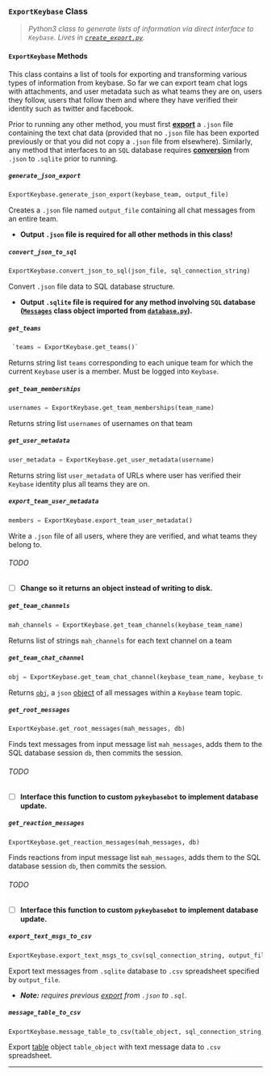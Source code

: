 ### `ExportKeybase` Class

> _Python3 class to generate lists of information via direct interface to `Keybase`._
> *Lives in [`create_export.py`](create_export.py).*

#### `ExportKeybase` Methods ####

This class contains a list of tools for exporting and transforming various types of information from keybase. So far we can export team chat logs with attachments, and user metadata such as what teams they are on, users they follow, users that follow them and where they have verified their identity such as twitter and facebook.

Prior to running any other method, you must first **[export](#generate_json_export)** a `.json` file containing the text chat data (provided that no `.json` file has been exported previously or that you did not copy a `.json` file from elsewhere). Similarly, any method that interfaces to an `SQL` database requires **[conversion](#convert_json_to_sql)** from `.json` to `.sqlite` prior to running.

##### `generate_json_export` #####

```python
ExportKeybase.generate_json_export(keybase_team, output_file)
```

Creates a `.json` file named `output_file` containing all chat messages from an entire team.

* **Output `.json` file is required for all other methods in this class!**

##### `convert_json_to_sql` #####

```python
ExportKeybase.convert_json_to_sql(json_file, sql_connection_string)
```

Convert `.json` file data to SQL database structure.

* **Output `.sqlite` file is required for any method involving `SQL` database ([`Messages`](#messages-class) class object imported from [`database.py`](database.py)).**

##### `get_teams` #####

```python
 `teams = ExportKeybase.get_teams()`
```

Returns string list `teams` corresponding to each unique team for which the current `Keybase` user is a member. Must be logged into `Keybase`.

##### `get_team_memberships`

```python
usernames = ExportKeybase.get_team_memberships(team_name)
```

Returns string list `usernames` of usernames on that team

##### `get_user_metadata` #####

```python
user_metadata = ExportKeybase.get_user_metadata(username)
```

Returns string list `user_metadata` of URLs where user has verified their `Keybase` identity plus all teams they are on.

##### `export_team_user_metadata` #####

````python
members = ExportKeybase.export_team_user_metadata()
````

Write a `.json` file of all users, where they are verified, and what teams they belong to.

###### TODO ######

- [ ] **Change so it returns an object instead of writing to disk.**

##### `get_team_channels` #####

````python
mah_channels = ExportKeybase.get_team_channels(keybase_team_name)
````

Returns list of strings `mah_channels` for each text channel on a team

##### `get_team_chat_channel` #####

```python
obj = ExportKeybase.get_team_chat_channel(keybase_team_name, keybase_topic_name)
```

Returns [`obj`](https://docs.python.org/3/library/json.html), a `json` [object](https://docs.python.org/3/library/json.html) of all messages within a `Keybase` team topic.

##### `get_root_messages` #####

```python
ExportKeybase.get_root_messages(mah_messages, db)
```

Finds text messages from input message list `mah_messages`, adds them to the SQL database session `db`, then commits the session.

###### TODO ######

- [ ] **Interface this function to custom `pykeybasebot` to implement database update.**

##### `get_reaction_messages` #####

```python
ExportKeybase.get_reaction_messages(mah_messages, db)
```

Finds reactions from input message list `mah_messages`, adds them to the SQL database session `db`, then commits the session.

###### TODO ######

- [ ] **Interface this function to custom `pykeybasebot` to implement database update.**

##### `export_text_msgs_to_csv` #####

```python
ExportKeybase.export_text_msgs_to_csv(sql_connection_string, output_file)
```

Export text messages from `.sqlite` database to `.csv` spreadsheet specified by `output_file`.

* ***Note:*** *requires previous [export](#convert_json_to_sql) from `.json` to `.sql`.*

##### `message_table_to_csv` #####

```python
ExportKeybase.message_table_to_csv(table_object, sql_connection_string, csv_file_name)
```

Export [table](https://python-docx.readthedocs.io/en/latest/api/table.html) object `table_object` with text message data to `.csv` spreadsheet.

---